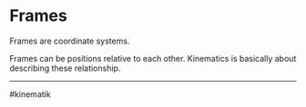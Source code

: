 # Frames
Frames are coordinate systems.

Frames can be positions relative to each other. Kinematics is basically about describing these relationship.


---
#kinematik
